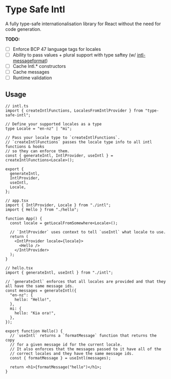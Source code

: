 # Type Safe Intl

A fully type-safe internationalisation library for React without the need for code generation.

**TODO:**
  - [ ] Enforce BCP 47 language tags for locales
  - [ ] Ability to pass values + plural support with type saftey (w/ [intl-messageformat](https://formatjs.io/docs/intl-messageformat/))
  - [ ] Cache Intl.* constructors
  - [ ] Cache messages
  - [ ] Runtime validation

## Usage

```tsx
// intl.ts
import { createIntlFunctions, LocalesFromIntlProvider } from "type-safe-intl";

// Define your supported locales as a type
type Locale = "en-nz" | "mi";

// Pass your locale type to `createIntlFunctions`.
// `createIntlFunctions` passes the locale type info to all intl functions & hooks 
// so they can enforce them.
const { generateIntl, IntlProvider, useIntl } = createIntlFunctions<Locale>();

export {
  generateIntl,
  IntlProvider,
  useIntl,
  Locale,
};

// app.tsx
import { IntlProvider, Locale } from "./intl";
import { Hello } from "./hello";

function App() {
  const locale = getLocalFromSomewhere<Locale>();
 
  // `IntlProvider` uses context to tell `useIntl` what locale to use.
  return (
    <IntlProvider locale={locale}>
      <Hello />
    </IntlProvider>
  );
}

// hello.tsx
import { generateIntl, useIntl } from "./intl";

// `generateIntl` enforces that all locales are provided and that they all have the same message ids.
const messages = generateIntl({
  "en-nz": {
    hello: "Hello!",
  },
  mi: {
    hello: "Kia ora!",
  },
});

export function Hello() {
  // `useIntl` returns a `formatMessage` function that returns the copy
  // for a given message id for the current locale.
  // It also enforces that the messages passed to it have all of the
  // correct locales and they have the same message ids.
  const { formatMessage } = useIntl(messages);

  return <h1>{formatMessage("hello")</h1>;
}
```
